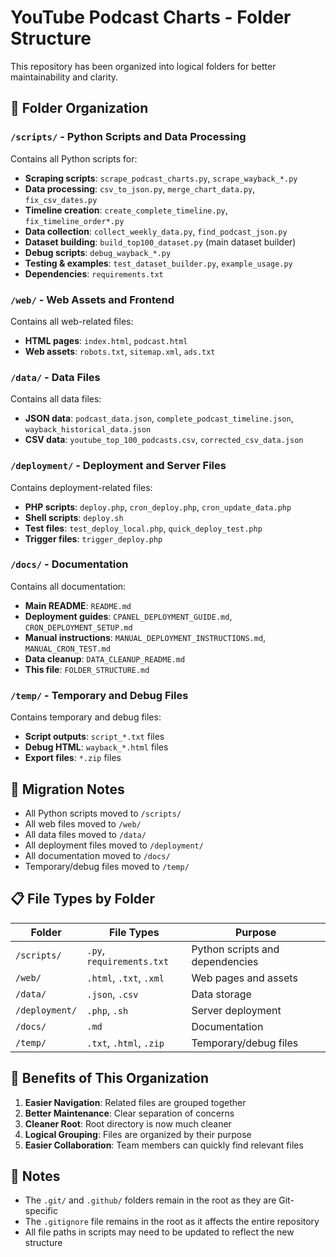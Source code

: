 # YouTube Podcast Charts - Folder Structure

This repository has been organized into logical folders for better maintainability and clarity.

## 📁 Folder Organization

### `/scripts/` - Python Scripts and Data Processing
Contains all Python scripts for:
- **Scraping scripts**: `scrape_podcast_charts.py`, `scrape_wayback_*.py`
- **Data processing**: `csv_to_json.py`, `merge_chart_data.py`, `fix_csv_dates.py`
- **Timeline creation**: `create_complete_timeline.py`, `fix_timeline_order*.py`
- **Data collection**: `collect_weekly_data.py`, `find_podcast_json.py`
- **Dataset building**: `build_top100_dataset.py` (main dataset builder)
- **Debug scripts**: `debug_wayback_*.py`
- **Testing & examples**: `test_dataset_builder.py`, `example_usage.py`
- **Dependencies**: `requirements.txt`

### `/web/` - Web Assets and Frontend
Contains all web-related files:
- **HTML pages**: `index.html`, `podcast.html`
- **Web assets**: `robots.txt`, `sitemap.xml`, `ads.txt`

### `/data/` - Data Files
Contains all data files:
- **JSON data**: `podcast_data.json`, `complete_podcast_timeline.json`, `wayback_historical_data.json`
- **CSV data**: `youtube_top_100_podcasts.csv`, `corrected_csv_data.json`

### `/deployment/` - Deployment and Server Files
Contains deployment-related files:
- **PHP scripts**: `deploy.php`, `cron_deploy.php`, `cron_update_data.php`
- **Shell scripts**: `deploy.sh`
- **Test files**: `test_deploy_local.php`, `quick_deploy_test.php`
- **Trigger files**: `trigger_deploy.php`

### `/docs/` - Documentation
Contains all documentation:
- **Main README**: `README.md`
- **Deployment guides**: `CPANEL_DEPLOYMENT_GUIDE.md`, `CRON_DEPLOYMENT_SETUP.md`
- **Manual instructions**: `MANUAL_DEPLOYMENT_INSTRUCTIONS.md`, `MANUAL_CRON_TEST.md`
- **Data cleanup**: `DATA_CLEANUP_README.md`
- **This file**: `FOLDER_STRUCTURE.md`

### `/temp/` - Temporary and Debug Files
Contains temporary and debug files:
- **Script outputs**: `script_*.txt` files
- **Debug HTML**: `wayback_*.html` files
- **Export files**: `*.zip` files

## 🔄 Migration Notes

- All Python scripts moved to `/scripts/`
- All web files moved to `/web/`
- All data files moved to `/data/`
- All deployment files moved to `/deployment/`
- All documentation moved to `/docs/`
- Temporary/debug files moved to `/temp/`

## 📋 File Types by Folder

| Folder | File Types | Purpose |
|--------|------------|---------|
| `/scripts/` | `.py`, `requirements.txt` | Python scripts and dependencies |
| `/web/` | `.html`, `.txt`, `.xml` | Web pages and assets |
| `/data/` | `.json`, `.csv` | Data storage |
| `/deployment/` | `.php`, `.sh` | Server deployment |
| `/docs/` | `.md` | Documentation |
| `/temp/` | `.txt`, `.html`, `.zip` | Temporary/debug files |

## 🚀 Benefits of This Organization

1. **Easier Navigation**: Related files are grouped together
2. **Better Maintenance**: Clear separation of concerns
3. **Cleaner Root**: Root directory is now much cleaner
4. **Logical Grouping**: Files are organized by their purpose
5. **Easier Collaboration**: Team members can quickly find relevant files

## 📝 Notes

- The `.git/` and `.github/` folders remain in the root as they are Git-specific
- The `.gitignore` file remains in the root as it affects the entire repository
- All file paths in scripts may need to be updated to reflect the new structure
